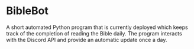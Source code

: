 # BibleBot

A short automated Python program that is currently deployed which keeps track of the completion of reading the Bible daily. The program interacts with the Discord API and provide an automatic update once a day. 
